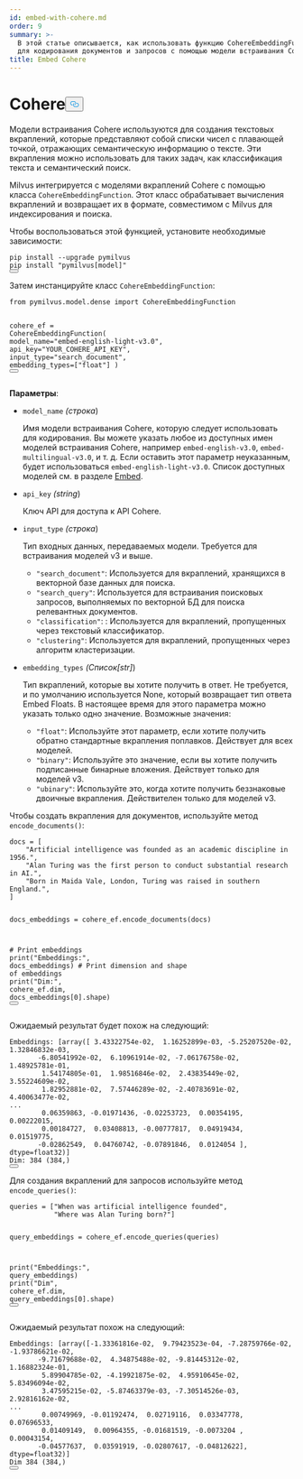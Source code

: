 ```yaml
---
id: embed-with-cohere.md
order: 9
summary: >-
  В этой статье описывается, как использовать функцию CohereEmbeddingFunction
  для кодирования документов и запросов с помощью модели встраивания Cohere.
title: Embed Cohere
---
```

<h1 id="Cohere" class="common-anchor-header">Cohere<button data-href="#Cohere" class="anchor-icon" translate="no">
      <svg translate="no"
        aria-hidden="true"
        focusable="false"
        height="20"
        version="1.1"
        viewBox="0 0 16 16"
        width="16"
      >
        <path
          fill="#0092E4"
          fill-rule="evenodd"
          d="M4 9h1v1H4c-1.5 0-3-1.69-3-3.5S2.55 3 4 3h4c1.45 0 3 1.69 3 3.5 0 1.41-.91 2.72-2 3.25V8.59c.58-.45 1-1.27 1-2.09C10 5.22 8.98 4 8 4H4c-.98 0-2 1.22-2 2.5S3 9 4 9zm9-3h-1v1h1c1 0 2 1.22 2 2.5S13.98 12 13 12H9c-.98 0-2-1.22-2-2.5 0-.83.42-1.64 1-2.09V6.25c-1.09.53-2 1.84-2 3.25C6 11.31 7.55 13 9 13h4c1.45 0 3-1.69 3-3.5S14.5 6 13 6z"
        ></path>
      </svg>
    </button></h1><p>Модели встраивания Cohere используются для создания текстовых вкраплений, которые представляют собой списки чисел с плавающей точкой, отражающих семантическую информацию о тексте. Эти вкрапления можно использовать для таких задач, как классификация текста и семантический поиск.</p>
<p>Milvus интегрируется с моделями вкраплений Cohere с помощью класса <code translate="no">CohereEmbeddingFunction</code>. Этот класс обрабатывает вычисления вкраплений и возвращает их в формате, совместимом с Milvus для индексирования и поиска.</p>
<p>Чтобы воспользоваться этой функцией, установите необходимые зависимости:</p>
<pre><code translate="no" class="language-bash">pip install --upgrade pymilvus
pip install <span class="hljs-string">&quot;pymilvus[model]&quot;</span>
<button class="copy-code-btn"></button></code></pre>
<p>Затем инстанцируйте класс <code translate="no">CohereEmbeddingFunction</code>:</p>
<pre><code translate="no" class="language-python"><span class="hljs-keyword">from</span> pymilvus.<span class="hljs-property">model</span>.<span class="hljs-property">dense</span> <span class="hljs-keyword">import</span> <span class="hljs-title class_">CohereEmbeddingFunction</span>

cohere_ef = <span class="hljs-title class_">CohereEmbeddingFunction</span>(
    model_name=<span class="hljs-string">&quot;embed-english-light-v3.0&quot;</span>,
    api_key=<span class="hljs-string">&quot;YOUR_COHERE_API_KEY&quot;</span>,
    input_type=<span class="hljs-string">&quot;search_document&quot;</span>,
    embedding_types=[<span class="hljs-string">&quot;float&quot;</span>]
)
<button class="copy-code-btn"></button></code></pre>
<p><strong>Параметры</strong>:</p>
<ul>
<li><p><code translate="no">model_name</code> <em>(строка</em>)</p>
<p>Имя модели встраивания Cohere, которую следует использовать для кодирования. Вы можете указать любое из доступных имен моделей встраивания Cohere, например <code translate="no">embed-english-v3.0</code>, <code translate="no">embed-multilingual-v3.0</code>, и т. д. Если оставить этот параметр неуказанным, будет использоваться <code translate="no">embed-english-light-v3.0</code>. Список доступных моделей см. в разделе <a href="https://docs.cohere.com/docs/models#embed">Embed</a>.</p></li>
<li><p><code translate="no">api_key</code> <em>(string</em>)</p>
<p>Ключ API для доступа к API Cohere.</p></li>
<li><p><code translate="no">input_type</code> <em>(строка</em>)</p>
<p>Тип входных данных, передаваемых модели. Требуется для встраивания моделей v3 и выше.</p>
<ul>
<li><code translate="no">&quot;search_document&quot;</code>: Используется для вкраплений, хранящихся в векторной базе данных для поиска.</li>
<li><code translate="no">&quot;search_query&quot;</code>: Используется для встраивания поисковых запросов, выполняемых по векторной БД для поиска релевантных документов.</li>
<li><code translate="no">&quot;classification&quot;</code>: : Используется для вкраплений, пропущенных через текстовый классификатор.</li>
<li><code translate="no">&quot;clustering&quot;</code>: Используется для вкраплений, пропущенных через алгоритм кластеризации.</li>
</ul></li>
<li><p><code translate="no">embedding_types</code> <em>(Список[str]</em>)</p>
<p>Тип вкраплений, которые вы хотите получить в ответ. Не требуется, и по умолчанию используется None, который возвращает тип ответа Embed Floats. В настоящее время для этого параметра можно указать только одно значение. Возможные значения:</p>
<ul>
<li><code translate="no">&quot;float&quot;</code>: Используйте этот параметр, если хотите получить обратно стандартные вкрапления поплавков. Действует для всех моделей.</li>
<li><code translate="no">&quot;binary&quot;</code>: Используйте это значение, если вы хотите получить подписанные бинарные вложения. Действует только для моделей v3.</li>
<li><code translate="no">&quot;ubinary&quot;</code>: Используйте это, когда хотите получить беззнаковые двоичные вкрапления. Действителен только для моделей v3.</li>
</ul></li>
</ul>
<p>Чтобы создать вкрапления для документов, используйте метод <code translate="no">encode_documents()</code>:</p>
<pre><code translate="no" class="language-python">docs = [
    <span class="hljs-string">&quot;Artificial intelligence was founded as an academic discipline in 1956.&quot;</span>,
    <span class="hljs-string">&quot;Alan Turing was the first person to conduct substantial research in AI.&quot;</span>,
    <span class="hljs-string">&quot;Born in Maida Vale, London, Turing was raised in southern England.&quot;</span>,
]

docs_embeddings = cohere_ef.encode_documents(docs)

<span class="hljs-comment"># Print embeddings</span>
<span class="hljs-built_in">print</span>(<span class="hljs-string">&quot;Embeddings:&quot;</span>, docs_embeddings)
<span class="hljs-comment"># Print dimension and shape of embeddings</span>
<span class="hljs-built_in">print</span>(<span class="hljs-string">&quot;Dim:&quot;</span>, cohere_ef.dim, docs_embeddings[<span class="hljs-number">0</span>].shape)
<button class="copy-code-btn"></button></code></pre>
<p>Ожидаемый результат будет похож на следующий:</p>
<pre><code translate="no" class="language-python">Embeddings: [array([ <span class="hljs-number">3.43322754e-02</span>,  <span class="hljs-number">1.16252899e-03</span>, <span class="hljs-number">-5.25207520e-02</span>,  <span class="hljs-number">1.32846832e-03</span>,
       <span class="hljs-number">-6.80541992e-02</span>,  <span class="hljs-number">6.10961914e-02</span>, <span class="hljs-number">-7.06176758e-02</span>,  <span class="hljs-number">1.48925781e-01</span>,
        <span class="hljs-number">1.54174805e-01</span>,  <span class="hljs-number">1.98516846e-02</span>,  <span class="hljs-number">2.43835449e-02</span>,  <span class="hljs-number">3.55224609e-02</span>,
        <span class="hljs-number">1.82952881e-02</span>,  <span class="hljs-number">7.57446289e-02</span>, <span class="hljs-number">-2.40783691e-02</span>,  <span class="hljs-number">4.40063477e-02</span>,
...
        <span class="hljs-number">0.06359863</span>, <span class="hljs-number">-0.01971436</span>, <span class="hljs-number">-0.02253723</span>,  <span class="hljs-number">0.00354195</span>,  <span class="hljs-number">0.00222015</span>,
        <span class="hljs-number">0.00184727</span>,  <span class="hljs-number">0.03408813</span>, <span class="hljs-number">-0.00777817</span>,  <span class="hljs-number">0.04919434</span>,  <span class="hljs-number">0.01519775</span>,
       <span class="hljs-number">-0.02862549</span>,  <span class="hljs-number">0.04760742</span>, <span class="hljs-number">-0.07891846</span>,  <span class="hljs-number">0.0124054</span> ], dtype=<span class="hljs-type">float32</span>)]
Dim: <span class="hljs-number">384</span> (<span class="hljs-number">384</span>,)
<button class="copy-code-btn"></button></code></pre>
<p>Для создания вкраплений для запросов используйте метод <code translate="no">encode_queries()</code>:</p>
<pre><code translate="no" class="language-python">queries = [<span class="hljs-string">&quot;When was artificial intelligence founded&quot;</span>, 
           <span class="hljs-string">&quot;Where was Alan Turing born?&quot;</span>]

query_embeddings = cohere_ef.encode_queries(queries)

<span class="hljs-built_in">print</span>(<span class="hljs-string">&quot;Embeddings:&quot;</span>, query_embeddings)
<span class="hljs-built_in">print</span>(<span class="hljs-string">&quot;Dim&quot;</span>, cohere_ef.dim, query_embeddings[<span class="hljs-number">0</span>].shape)
<button class="copy-code-btn"></button></code></pre>
<p>Ожидаемый результат похож на следующий:</p>
<pre><code translate="no" class="language-python">Embeddings: [array([<span class="hljs-number">-1.33361816e-02</span>,  <span class="hljs-number">9.79423523e-04</span>, <span class="hljs-number">-7.28759766e-02</span>, <span class="hljs-number">-1.93786621e-02</span>,
       <span class="hljs-number">-9.71679688e-02</span>,  <span class="hljs-number">4.34875488e-02</span>, <span class="hljs-number">-9.81445312e-02</span>,  <span class="hljs-number">1.16882324e-01</span>,
        <span class="hljs-number">5.89904785e-02</span>, <span class="hljs-number">-4.19921875e-02</span>,  <span class="hljs-number">4.95910645e-02</span>,  <span class="hljs-number">5.83496094e-02</span>,
        <span class="hljs-number">3.47595215e-02</span>, <span class="hljs-number">-5.87463379e-03</span>, <span class="hljs-number">-7.30514526e-03</span>,  <span class="hljs-number">2.92816162e-02</span>,
...
        <span class="hljs-number">0.00749969</span>, <span class="hljs-number">-0.01192474</span>,  <span class="hljs-number">0.02719116</span>,  <span class="hljs-number">0.03347778</span>,  <span class="hljs-number">0.07696533</span>,
        <span class="hljs-number">0.01409149</span>,  <span class="hljs-number">0.00964355</span>, <span class="hljs-number">-0.01681519</span>, <span class="hljs-number">-0.0073204</span> ,  <span class="hljs-number">0.00043154</span>,
       <span class="hljs-number">-0.04577637</span>,  <span class="hljs-number">0.03591919</span>, <span class="hljs-number">-0.02807617</span>, <span class="hljs-number">-0.04812622</span>], dtype=<span class="hljs-type">float32</span>)]
Dim <span class="hljs-number">384</span> (<span class="hljs-number">384</span>,)
<button class="copy-code-btn"></button></code></pre>
